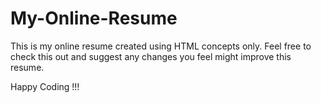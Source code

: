 # My-Online-Resume

This is my online resume created using HTML concepts only.
Feel free to check this out and suggest any changes you feel might improve this resume.

Happy Coding !!!
